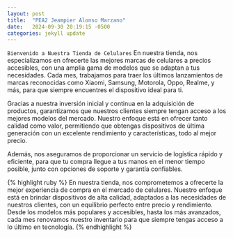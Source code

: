```yaml
---
layout: post
title:  "PEA2 Jeampier Alonso Marzano"
date:   2024-09-30 20:19:15 -0500
categories: jekyll update
---
```


`Bienvenido a Nuestra Tienda de Celulares`
En nuestra tienda, nos especializamos en ofrecerte las mejores marcas de celulares a precios accesibles, con una amplia gama de modelos que se adaptan a tus necesidades. Cada mes, trabajamos para traer los últimos lanzamientos de marcas reconocidas como Xiaomi, Samsung, Motorola, Oppo, Realme, y más, para que siempre encuentres el dispositivo ideal para ti.

Gracias a nuestra inversión inicial y continua en la adquisición de productos, garantizamos que nuestros clientes siempre tengan acceso a los mejores modelos del mercado. Nuestro enfoque está en ofrecer tanto calidad como valor, permitiendo que obtengas dispositivos de última generación con un excelente rendimiento y características, todo al mejor precio.

Además, nos aseguramos de proporcionar un servicio de logística rápido y eficiente, para que tu compra llegue a tus manos en el menor tiempo posible, junto con opciones de soporte y garantía confiables.


{% highlight ruby %}
En nuestra tienda, nos comprometemos a ofrecerte la mejor experiencia de compra en el mercado de celulares. Nuestro enfoque está en brindar dispositivos de alta calidad, adaptados a las necesidades de nuestros clientes, con un equilibrio perfecto entre precio y rendimiento. Desde los modelos más populares y accesibles, hasta los más avanzados, cada mes renovamos nuestro inventario para que siempre tengas acceso a lo último en tecnología.
{% endhighlight %}


[referencia01]: https://isise-my.sharepoint.com/:x:/g/personal/2017203209_isise_edu_pe/EZ5hDc81HhdMsVDyvI3GDSgBccMkxg_ulW9w0VF9I_fJfQ?e=b7W7N6


